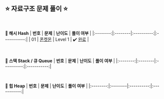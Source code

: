 ## ⭐️ 자료구조 문제 풀이 ⭐️ 

<br>

<!-- 💭 [진행 중]  ✔️ [완료] -->

<!-- | 0 | []() | Level  | ✔️ [완료]() | -->

**📗 해시 Hash**
| **번호** | **문제** | **난이도** | **풀이 여부** |
|:--------:|:--------|:----------:|:-----------:|
| 01 | [폰켓몬](https://school.programmers.co.kr/learn/courses/30/lessons/1845) | Level 1 | ✔️ [완료](https://github.com/yuuforest/Programmers/blob/main/Java/src/%EC%9E%90%EB%A3%8C%EA%B5%AC%EC%A1%B0/%ED%8F%B0%EC%BC%93%EB%AA%AC.java) |

<br>

**📘 스택 Stack / 큐 Queue**
| **번호** | **문제** | **난이도** | **풀이 여부** |
|:--------:|:--------|:----------:|:-----------:|


<br>

**📙 힙 Heap**
| **번호** | **문제** | **난이도** | **풀이 여부** |
|:--------:|:--------|:----------:|:-----------:|
